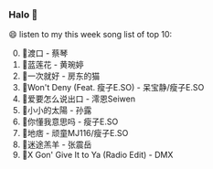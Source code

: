 

### Halo 👋

😄 listen to my this week song list of top 10:

0. 🌈渡口 - 蔡琴
1. 🌈蓝莲花 - 黄琬婷
2. 🌈一次就好 - 房东的猫
3. 🌈Won't Deny (Feat. 瘦子E.SO) - 呆宝静/瘦子E.SO
4. 🌈爱要怎么说出口 - 澪恩Seiwen
5. 🌈小小的太陽 - 孙露
6. 🌈你懂我意思吗 - 瘦子E.SO
7. 🌈地痞 - 顽童MJ116/瘦子E.SO
8. 🌈迷途羔羊 - 张震岳
9. 🌈X Gon' Give It to Ya (Radio Edit) - DMX

